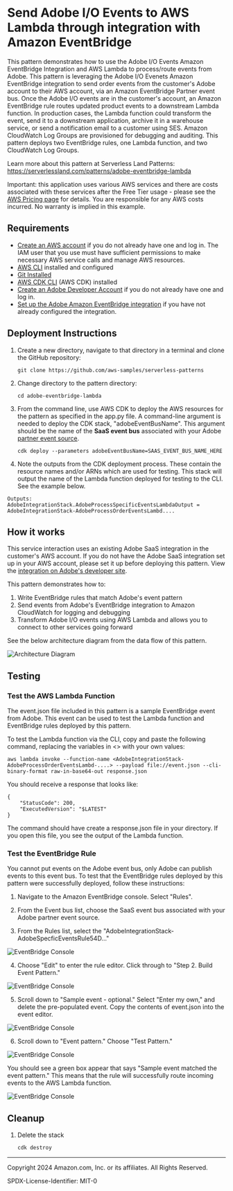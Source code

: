# Send Adobe I/O Events to AWS Lambda through integration with Amazon EventBridge

This pattern demonstrates how to use the Adobe I/O Events Amazon EventBridge Integration and AWS Lambda to process/route events from Adobe. This pattern is leveraging the Adobe I/O Evenets Amazon EventBridge integration to send order events from the customer's Adobe account to their AWS account, via an Amazon EventBridge Partner event bus. Once the Adobe I/O events are in the customer's account, an Amazon EventBridge rule routes updated product events to a downstream Lambda function. In production cases, the Lambda function could transform the event, send it to a downstream application, archive it in a warehouse service, or send a notification email to a customer using SES. Amazon CloudWatch Log Groups are provisioned for debugging and auditing. This pattern deploys two EventBridge rules, one Lambda function, and two CloudWatch Log Groups.
    
Learn more about this pattern at Serverless Land Patterns: https://serverlessland.com/patterns/adobe-eventbridge-lambda

Important: this application uses various AWS services and there are costs associated with these services after the Free Tier usage - please see the [AWS Pricing page](https://aws.amazon.com/pricing/) for details. You are responsible for any AWS costs incurred. No warranty is implied in this example.

## Requirements

* [Create an AWS account](https://portal.aws.amazon.com/gp/aws/developer/registration/index.html) if you do not already have one and log in. The IAM user that you use must have sufficient permissions to make necessary AWS service calls and manage AWS resources.
* [AWS CLI](https://docs.aws.amazon.com/cli/latest/userguide/install-cliv2.html) installed and configured
* [Git Installed](https://git-scm.com/book/en/v2/Getting-Started-Installing-Git)
* [AWS CDK CLI](https://docs.aws.amazon.com/cdk/v2/guide/getting_started.html) (AWS CDK) installed
* [Create an Adobe Developer Account](https://www.adobe.com/sign/developer-form.html) if you do not already have one and log in. 
* [Set up the Adobe Amazon EventBridge integration](https://developer.adobe.com/events/docs/guides/amazon_eventbridge/) if you have not already configured the integration.


## Deployment Instructions

1. Create a new directory, navigate to that directory in a terminal and clone the GitHub repository:
    ``` 
    git clone https://github.com/aws-samples/serverless-patterns
    ```
2. Change directory to the pattern directory:
    ```
    cd adobe-eventbridge-lambda
    ```
3. From the command line, use AWS CDK to deploy the AWS resources for the pattern as specified in the app.py file. A command-line argument is needed to deploy the CDK stack, "adobeEventBusName". This argument should be the name of the **SaaS event bus** associated with your Adobe [partner event source](https://docs.aws.amazon.com/eventbridge/latest/userguide/eb-saas.html).
    ```
    cdk deploy --parameters adobeEventBusName=SAAS_EVENT_BUS_NAME_HERE
    ```

4. Note the outputs from the CDK deployment process. These contain the resource names and/or ARNs which are used for testing. This stack will output the name of the Lambda function deployed for testing to the CLI. See the example below. 

```
Outputs:
AdobeIntegrationStack.AdobeProcessSpecificEventsLambdaOutput = AdobeIntegrationStack-AdobeProcessOrderEventsLambd....
```

## How it works

This service interaction uses an existing Adobe SaaS integration in the customer's AWS account. If you do not have the Adobe SaaS integration set up in your AWS account, please set it up before deploying this pattern. View the [integration on Adobe's developer site](https://developer.adobe.com/events/docs/guides/amazon_eventbridge/).

This pattern demonstrates how to:
1. Write EventBridge rules that match Adobe's event pattern
2. Send events from Adobe's EventBridge integration to Amazon CloudWatch for logging and debugging
3. Transform Adobe I/O events using AWS Lambda and allows you to connect to other services going forward

See the below architecture diagram from the data flow of this pattern. 

![Architecture Diagram](./img/readme-arch-diagram.pngreadme-arch-diagram.png)

## Testing

### Test the AWS Lambda Function

The event.json file included in this pattern is a sample EventBridge event from Adobe. This event can be used to test the Lambda function and EventBridge rules deployed by this pattern.

To test the Lambda function via the CLI, copy and paste the following command, replacing the variables in <> with your own values:
```
aws lambda invoke --function-name <AdobeIntegrationStack-AdobeProcessOrderEventsLambd-....> --payload file://event.json --cli-binary-format raw-in-base64-out response.json
```

You should receive a response that looks like: 
```
{
    "StatusCode": 200,
    "ExecutedVersion": "$LATEST"
}
```

The command should have create a response.json file in your directory. If you open this file, you see the output of the Lambda function.  

### Test the EventBridge Rule

You cannot put events on the Adobe event bus, only Adobe can publish events to this event bus. To test that the EventBridge rules deployed by this pattern were successfully deployed, follow these instructions: 

1. Navigate to the Amazon EventBridge console. Select "Rules". 

2. From the Event bus list, choose the SaaS event bus associated with your Adobe partner event source. 

3. From the Rules list, select the "AdobeIntegrationStack-AdobeSpecficEventsRule54D..." 

![EventBridge Console](./img/EBconsole-rules.png)

4. Choose "Edit" to enter the rule editor. Click through to "Step 2. Build Event Pattern." 

![EventBridge Console](./img/BuildEvent.png)

5. Scroll down to "Sample event - optional." Select "Enter my own," and delete the pre-populated event. Copy the contents of event.json into the event editor. 

![EventBridge Console](./img/SampleEvent.png)

6. Scroll down to "Event pattern." Choose "Test Pattern." 

![EventBridge Console](./img/TestEvent.png)

You should see a green box appear that says "Sample event matched the event pattern." This means that the rule will successfully route incoming events to the AWS Lambda function. 

![EventBridge Console](./img/TestEventSuccessful.png)


## Cleanup
 
1. Delete the stack
    ```bash
    cdk destroy
    ```

----
Copyright 2024 Amazon.com, Inc. or its affiliates. All Rights Reserved.

SPDX-License-Identifier: MIT-0